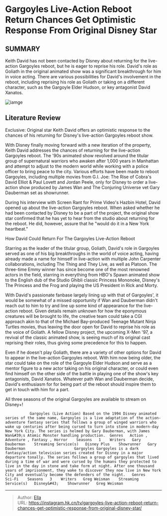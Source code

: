 # Gargoyles Live-Action Reboot Return Chances Get Optimistic Response From Original Disney Star


## SUMMARY 



  Keith David has not been contacted by Disney about returning for the live-action Gargoyles reboot, but he is eager to reprise his role.   David&#39;s role as Goliath in the original animated show was a significant breakthrough for him in voice acting.   There are various possibilities for David&#39;s involvement in the reboot, including reprising his role as Goliath or taking on a different character, such as the Gargoyle Elder Hudson, or key antagonist David Xanatos.  

![iamge](https://static1.srcdn.com/wordpress/wp-content/uploads/2024/01/ketih-david-as-goliath-looking-at-gargoyles-cast-in-exclusive-header.jpg)

## Literature Review
Exclusive: Original star Keith David offers an optimistic response to the chances of his returning for Disney&#39;s live-action Gargoyles reboot show.




With Disney finally moving forward with a new iteration of the property, Keith David addresses the chances of returning for the live-action Gargoyles reboot. The &#39;90s animated show revolved around the titular group of supernatural warriors who awaken after 1,000 years in Manhattan and attempt to adjust to the modern world while working with a police officer to bring peace to the city. Various efforts have been made to reboot Gargoyles, including multiple movies from G.I. Joe: The Rise of Cobra&#39;s David Elliot &amp; Paul Lovett and Jordan Peele, only for Disney to order a live-action show produced by James Wan and The Conjuring Universe vet Gary Dauberman set as showrunner.




During his interview with Screen Rant for Prime Video&#39;s Hazbin Hotel, David opened up about the live-action Gargoyles reboot. When asked whether he had been contacted by Disney to be a part of the project, the original show star confirmed that he has yet to hear from the studio about returning for the reboot. He did, however, assure that he &#34;would do it in a New York heartbeat.&#34;


 How David Could Return For The Gargoyles Live-Action Reboot 
         

Starring as the leader of the titular group, Goliath, David&#39;s role in Gargoyles served as one of his big breakthroughs in the world of voice acting, having already made a name for himself in live-action with multiple John Carpenter collaborations, including The Thing and They Live, as well as Platoon. The three-time Emmy winner has since become one of the most renowned actors in the field, starring in everything from HBO&#39;s Spawn animated show to the English dub of the Studio Ghibli classic Princess Mononoke, Disney&#39;s The Princess and the Frog and playing the US President in Rick and Morty.




With David&#39;s passionate fanbase largely lining up with that of Gargoyles&#39;, it would be somewhat of a missed opportunity if Wan and Dauberman didn&#39;t reach out to him to try and line up some kind of appearance for the live-action reboot. Given details remain unknown for how the eponymous creatures will be brought to life, the creative team could take a CGI approach akin to that of the Michael Bay-produced Teenage Mutant Ninja Turtles movies, thus leaving the door open for David to reprise his role as the voice of Goliath. A fellow Disney project, the upcoming X-Men &#39;97, a revival of the classic animated show, is seeing much of its original cast reprising their roles, thus giving some precedence for this to happen.

Even if he doesn&#39;t play Goliath, there are a variety of other options for David to appear in the live-action Gargoyles reboot. With him now being older, the star could take on the role of the Gargoyle Elder Hudson and serve as a mentor figure to a new actor taking on his original character, or could even find himself on the other side of the battle in playing one of the show&#39;s key antagonists, David Xanatos. Whatever path Wan and Dauberman decide, David&#39;s enthusiasm for for being part of the reboot should inspire them to get in touch with him for a part.






All three seasons of the original Gargoyles are available to stream on Disney&#43;!




               Gargoyles (Live Action) Based on the 1994 Disney animated series of the same name, Gargoyles is a live adaptation of the action-adventure fantasy series that follows a group of winged warriors who wake up centuries after being cursed to turn into stone in modern-day New York City. The series is helmed by Gary Dauberman, with James Wan&#39;s Atomic Monster handling production.  Genres   Action , Adventure , Fantasy , Horror    Seasons   1    Writers   Gary Dauberman    Streaming Service(s)   Disney Plus    Showrunner   Gary Dauberman                      Gargoyles Gargoyles is a dark fantasy/action television series created for Disney in a major departure tonally. The series follows a group of gargoyles that lived during a time of war and were cursed by the humans they protected to live in the day in stone and take form at night. After one thousand years of imprisonment, they wake to discover they now live in New York City and eventually become the defenders of the night.   Genres    Sci-Fi    Seasons   3    Writers   Greg Weisman    Streaming Service(s)   Disney&#43;    Showrunner   Greg Weisman        





---

> Author: [Ella](https://instagram.hk.cn/)  
> URL: https://instagram.hk.cn/tv/gargoyles-live-action-reboot-return-chances-get-optimistic-response-from-original-disney-star/  

